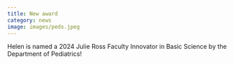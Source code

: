 ```yaml
---
title: New award
category: news
image: images/peds.jpeg
---
```


Helen is named a 2024 Julie Ross Faculty Innovator in Basic Science by the Department of Pediatrics! 